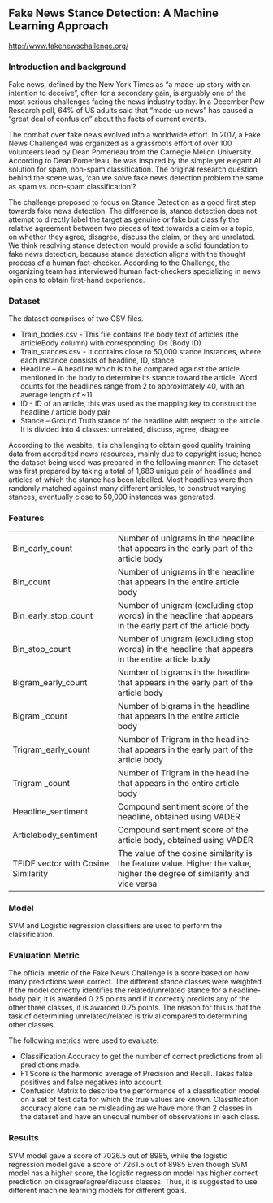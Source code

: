 ## Fake News Stance Detection: A Machine Learning Approach
http://www.fakenewschallenge.org/

### Introduction and background
Fake news, defined by the New York Times as “a made-up story with an intention to deceive”, often for a secondary gain, is arguably one of the most serious challenges facing the news industry today. 
In a December Pew Research poll, 64% of US adults said that “made-up news” has caused a “great deal of confusion” about the facts of current events.

The combat over fake news evolved into a worldwide effort. In 2017, a Fake News Challenge4 was organized as a grassroots effort of over 100 volunteers lead by Dean Pomerleau from the Carnegie Mellon University. According to Dean Pomerleau, he was inspired by the simple yet elegant AI solution for spam, non-spam classification. The original research question behind the scene was, ‘can we solve fake news detection problem the same as spam vs. non-spam classification’?

The challenge proposed to focus on Stance Detection as a good first step towards fake news detection. The difference is, stance detection does not attempt to directly label the target as genuine or fake but classify the relative agreement between two pieces of text towards a claim or a topic, on whether they agree, disagree, discuss the claim, or they are unrelated. 
We think resolving stance detection would provide a solid foundation to fake news detection, because stance detection aligns with the thought process of a human fact-checker. 
According to the Challenge, the organizing team has interviewed human fact-checkers specializing in news opinions to obtain first-hand experience. 

### Dataset
The dataset comprises of two CSV files. 
<ul>
<li>Train_bodies.csv - This file contains the body text of articles (the articleBody column) with corresponding IDs (Body ID)</li>
<li>Train_stances.csv - It contains close to 50,000 stance instances, where each instance consists of headline, ID, stance.</li>
<li>Headline – A headline which is to be compared against the article mentioned in the body to determine its stance toward the article. Word counts for the headlines range from 2 to approximately 40, with an average length of ~11. </li>
<li>ID - ID of an article, this was used as the mapping key to construct the headline / article body pair</li>
<li>Stance – Ground Truth stance of the headline with respect to the article. It is divided into 4 classes: unrelated, discuss, agree, disagree</li>
</ul>
 
According to the wesbite, it is challenging to obtain good quality training data from accredited news resources, mainly due to copyright issue; hence the dataset being used was prepared in the following manner:
The dataset was first prepared by taking a total of 1,683 unique pair of headlines and articles of which the stance has been labelled. Most headlines were then randomly matched against many different articles, to construct varying stances, eventually close to 50,000 instances was generated. 

### Features
<table>
<tr>
<td>Bin_early_count</td> 	<td>Number of unigrams in the headline that appears in the early part of the article body</td>
</tr>
<tr>
<td>Bin_count</td> 	<td>	Number of unigrams in the headline that appears in the entire article body</td></tr>
<tr><td>Bin_early_stop_count</td> 	<td>	Number of unigram (excluding stop words) in the headline that appears in the early part of the article body</td></tr>
<tr><td>Bin_stop_count</td> 	<td>	Number of unigram (excluding stop words) in the headline that appears in the entire article body</td></tr>
<tr><td>Bigram_early_count</td> 	<td> 	Number of bigrams in the headline that appears in the early part of the article body</td></tr>
<tr><td>Bigram _count</td> 	<td>	Number of bigrams in the headline that appears in the entire article body</td></tr>
<tr><td>Trigram_early_count</td> 	<td> 	Number of Trigram in the headline that appears in the early part of the article body</td></tr>
<tr><td>Trigram _count</td> 	<td>	Number of Trigram in the headline that appears in the entire article body</td></tr>
<tr><td>Headline_sentiment </td> 	<td> 	Compound sentiment score of the headline, obtained using VADER</td></tr>
<tr><td>Articlebody_sentiment</td> 	<td>	Compound sentiment score of the article body, obtained using VADER</td></tr>
<tr><td>TFIDF vector with Cosine Similarity	</td> 	<td> The value of the cosine similarity is the feature value. Higher the value, higher the degree of similarity and vice versa.</td>
</tr>
</table>

### Model
SVM and Logistic regression classifiers are used to perform the classification.

### Evaluation Metric

The official metric of the Fake News Challenge is a score based on how many predictions were correct. 
The different stance classes were weighted. If the model correctly identifies the related/unrelated stance for a headline-body pair, it is awarded 0.25 points and if it correctly predicts any of the other three classes, it is awarded 0.75 points. 
The reason for this is that the task of determining unrelated/related is trivial compared to determining other classes.

The following metrics were used to evaluate:
<ul>
<li>Classification Accuracy to get the number of correct predictions from all predictions made.</li>
<li>F1 Score is the harmonic average of Precision and Recall. Takes false positives and false negatives into account.</li>
<li>Confusion Matrix to describe the performance of a classification model on a set of test data for which the true values are known. Classification accuracy alone can be misleading as we have more than 2 classes in the dataset and have an unequal number of observations in each class.</li>
</ul>

### Results
SVM model gave a score of 7026.5 out of 8985, while the logistic regression model gave a score of 7261.5 out of 8985
Even though SVM model has a higher score, the logistic regression model has higher correct prediction on disagree/agree/discuss classes. 
Thus, it is suggested to use different machine learning models for different goals.
